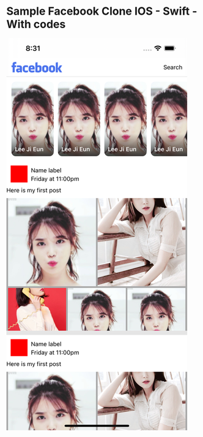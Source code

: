# **Sample Facebook Clone IOS - Swift - With codes**


![Alt text](image.png?raw=true "Optional Title")
